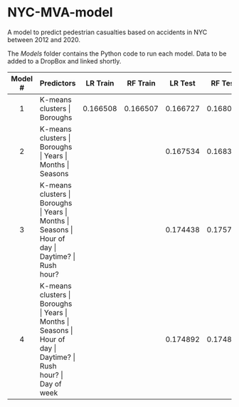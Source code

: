 # NYC-MVA-model

A model to predict pedestrian casualties based on accidents in NYC between 2012 and 2020.

The _Models_ folder contains the Python code to run each model. Data to be added to a DropBox and linked shortly. 

| Model # | Predictors | LR Train | RF Train | LR Test | RF Test |
| :---: | :--- | :---: | :---: | :---: | :---: |
| 1 | K-means clusters \| Boroughs | 0.166508 | 0.166507 | 0.166727 | 0.168079 |
| 2 | K-means clusters \| Boroughs \| Years \| Months \| Seasons ||| 0.167534 | 0.168375 |
| 3 | K-means clusters \| Boroughs \| Years \| Months \| Seasons \| Hour of day \| Daytime? \| Rush hour? ||| 0.174438 | 0.175753 | 
| 4 | K-means clusters \| Boroughs \| Years \| Months \| Seasons \| Hour of day \| Daytime? \| Rush hour? \| Day of week ||| 0.174892 | 0.174815 |